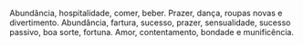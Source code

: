 Abundância, hospitalidade, comer, beber. Prazer, dança, roupas novas e
divertimento. Abundância, fartura, sucesso, prazer, sensualidade, sucesso
passivo, boa sorte, fortuna. Amor, contentamento, bondade e munificência.

